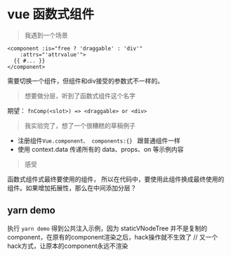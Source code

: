 # vue 函数式组件

> 我遇到一个场景
```vue
<component :is="free ? 'draggable' : 'div'"
    :attrs="'attrvalue'">
  {{ #... }}
</component>
```
需要切换一个组件，但组件和div接受的参数式不一样的。

> 想要做分层，听到了函数式组件这个名字

期望： `fnComp(<slot>) => <draggable> or <div>`

> 我实验完了，想了一个很糟糕的草稿例子

- 注册组件`Vue.component、 components:{} ` 跟普通组件一样
- 使用 context.data 传递所有的 data、props、on 等示例内容

> 感受

函数式组件式最终要使用的组件，
所以在代码中，要使用此组件换成最终使用的组件。如果增加拓展性，那么在中间添加分层？

## yarn demo

执行 `yarn demo` 得到公共注入示例，因为 staticVNodeTree 并不是复制的component，在原有的component渲染之后，hack操作就不生效了
// 又一个hack方式，让原本的component永远不渲染